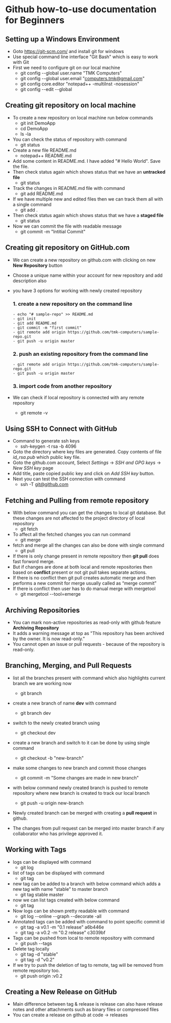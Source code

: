 # Github how-to-use documentation for Beginners


## Setting up a Windows Environment
- Goto https://git-scm.com/ and install git for windows
- Use special command line interface "Git Bash" which is easy to work with Git
- First we need to configure git on our local machine
  - git config --global user.name "TMK Computers"
  - git config --global user.email "computers.tmk@gmail.com"
  - git config core.editor "notepad++ -multiInst -nosession"
  - git config --edit --global

## Creating git repository on local machine
- To create a new repository on local machine run below commands
  - git init DemoApp
  - cd DemoApp
  - ls -la
- You can check the status of repository with command
  - git status
- Create a new file README.md
  - notepad++ README.md
- Add some content in README.md. I have added "# Hello World". Save the file.
- Then check status again which shows status that we have an **untracked file**
  - git status
- Track the changes in README.md file with command
  - git add README.md
- If we have multiple new and edited files then we can track them all with a single command
  - git add .
- Then check status again which shows status that we have a **staged file**
  - git status
- Now we can commit the file with readable message
  - git commit -m "Intitial Commit"
  
## Creating git repository on GitHub.com
- We can create a new repository on github.com with clicking on new **New Repository** button
- Choose a unique name within your account for new repository and add description also
- you have 3 options for working with newly created repository
  ### 1. create a new repository on the command line
      - echo "# sample-repo" >> README.md
      - git init
      - git add README.md
      - git commit -m "first commit"
      - git remote add origin https://github.com/tmk-computers/sample-repo.git
      - git push -u origin master
      
  ### 2. push an existing repository from the command line
      - git remote add origin https://github.com/tmk-computers/sample-repo.git
      - git push -u origin master
      
  ### 3. import code from another repository
  
- We can check if local repository is connected with any remote repository
  - git remote -v
  
## Using SSH to Connect with GitHub
- Command to generate ssh keys
  - ssh-keygen -t rsa -b 4096
- Goto the directory where key files are generated. Copy contents of file *id_rsa.pub* which public key file.
- Goto the github.com account, Select *Settings* -> *SSH and GPG keys* -> *New SSH key* page
- Add title, paste copied public key and click on *Add SSH key* button.
- Next you can test the SSH connection with command
  - ssh -T git@github.com
  
## Fetching and Pulling from remote repository
- With below command you can get the changes to local git database. But these changes are not affected to the project directory of local repository
  - git fetch
- To affect all the fetched changes you can run command
  - git merge
- fetch and merge all the changes can also be done with single command
  - git pull
- If there is only change present in remote repository then **git pull** does fast forword merge.
- But if changes are done at both local and remote repositories then based on **conflict** present or not git pull takes separate actions.
- If there is no conflict then git pull creates automatic merge and then performs  a new commit for merge usually called as “merge commit”
- If there is conflict then user has to do manual merge with mergetool
  - git mergetool --tool=emerge

## Archiving Repositories
- You can mark non-active repositories as read-only with github feature **Archiving Repository**
- It adds a warning message at top as "This repository has been archived by the owner. It is now read-only."
- You cannot open an issue or pull requests - because of the repository is read-only.

## Branching, Merging, and Pull Requests
- list all the branches present with command which also highlights current branch we are working now
  - git branch
- create a new branch of name **dev** with command
  - git branch dev
- switch to the newly created branch using
  - git checkout dev
- create a new branch and switch to it can be done by using single command
  - git checkout -b "new-branch"
- make some changes to new branch and commit those changes
  - git commit -m "Some changes are made in new branch"
- with below command newly created branch is pushed to remote repository where new branch is created to track our local branch
  - git push -u origin new-branch

- Newly created branch can be merged with creating a **pull request** in github.
- The changes from pull request can be merged into master branch if any collaborator who has privilege approved it.

## Working with Tags
- logs can be displayed with command
  - git  log
- list of tags can be displayed with command
  - git tag
- new tag can be added to a branch with below command which adds a new tag with name "stable" to master branch
  - git  tag stable master
- now we can list tags created with below command 
  - git tag
- Now logs can be shown pretty readable with command
  - git log --online --graph --decorate -all
- Annotated tags can be added with command to point specific commit id
  - git tag -a v0.1 -m "0.1 release" a6b446e
  - git tag -a v0.2 -m "0.2 release" c3039bf
- Tags can be pushed from local to remote repository with command
  - git push --tags
- Delete tag locally
  - git tag -d "stable"
  - git tag -d "v0.2"
- If we try to push the deletion of tag to remote, tag will be removed from remote repository too.
  - git push origin :v0.2

## Creating a New Release on GitHub
- Main difference between tag & release is release can also have release notes and other attachments such as binary files or compressed files
- You can create a release on github at code -> releases
